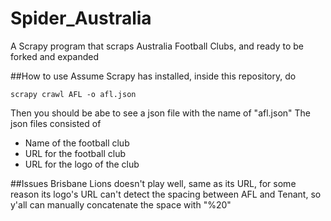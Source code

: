 # Spider_Australia
A Scrapy program that scraps Australia Football Clubs, and ready to be forked and expanded 

##How to use
Assume Scrapy has installed, inside this repository, do

    scrapy crawl AFL -o afl.json
Then you should be abe to see a json file with the name of "afl.json" 
The json files consisted of 
- Name of the football club 
- URL for the football club
- URL for the logo of the club

##Issues
Brisbane Lions doesn't play well, same as its URL, for some reason its logo's URL can't detect the spacing between AFL and Tenant, 
so y'all can manually concatenate the space with "%20" 
